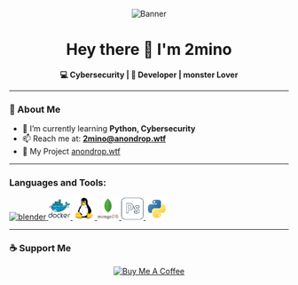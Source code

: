 <!-- صورة أو بانر -->
<p align="center">
  <img src="https://anondrop.wtf/anondrop-poster.png" alt="Banner" width="600"/>
</p>

<h1 align="center">Hey there 👋 I'm 2mino </h1>

<p align="center">
  <b>💻 Cybersecurity | 🚀 Developer | monster Lover</b>
</p>

---

### 🚀 About Me
- 🌱 I’m currently learning **Python, Cybersecurity**
- 📫 Reach me at: **2mino@anondrop.wtf**
-  👻 My Project [anondrop.wtf](https://anondrop.wtf)

---

<h3 align="left">Languages and Tools:</h3>
<p align="left"> <a href="https://www.blender.org/" target="_blank" rel="noreferrer"> <img src="https://download.blender.org/branding/community/blender_community_badge_white.svg" alt="blender" width="40" height="40"/> </a> <a href="https://www.docker.com/" target="_blank" rel="noreferrer"> <img src="https://raw.githubusercontent.com/devicons/devicon/master/icons/docker/docker-original-wordmark.svg" alt="docker" width="40" height="40"/> </a> <a href="https://www.linux.org/" target="_blank" rel="noreferrer"> <img src="https://raw.githubusercontent.com/devicons/devicon/master/icons/linux/linux-original.svg" alt="linux" width="40" height="40"/> </a> <a href="https://www.mongodb.com/" target="_blank" rel="noreferrer"> <img src="https://raw.githubusercontent.com/devicons/devicon/master/icons/mongodb/mongodb-original-wordmark.svg" alt="mongodb" width="40" height="40"/> </a> <a href="https://www.photoshop.com/en" target="_blank" rel="noreferrer"> <img src="https://raw.githubusercontent.com/devicons/devicon/master/icons/photoshop/photoshop-line.svg" alt="photoshop" width="40" height="40"/> </a> <a href="https://www.python.org" target="_blank" rel="noreferrer"> <img src="https://raw.githubusercontent.com/devicons/devicon/master/icons/python/python-original.svg" alt="python" width="40" height="40"/> </a> </p>

---

### ☕ Support Me
<p align="center">
  <a href="https://www.buymeacoffee.com/2mino" target="_blank">
    <img src="https://cdn.buymeacoffee.com/buttons/v2/default-yellow.png" height="50" alt="Buy Me A Coffee"/>
  </a>
</p>
